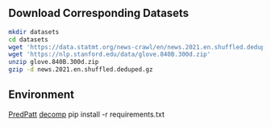 ## Download Corresponding Datasets

```bash
mkdir datasets
cd datasets
wget 'https://data.statmt.org/news-crawl/en/news.2021.en.shuffled.deduped.gz'
wget 'https://nlp.stanford.edu/data/glove.840B.300d.zip'
unzip glove.840B.300d.zip
gzip -d news.2021.en.shuffled.deduped.gz
```

## Environment 

[PredPatt](https://github.com/hltcoe/PredPatt)
[decomp](https://github.com/decompositional-semantics-initiative/decomp)
pip install -r requirements.txt
